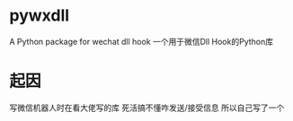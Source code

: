 # pywxdll
A Python package for wechat dll hook  一个用于微信Dll Hook的Python库

# 起因
写微信机器人时在看大佬写的库 死活搞不懂咋发送/接受信息 所以自己写了一个
